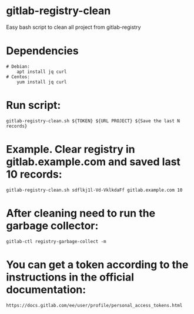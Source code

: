 # gitlab-registry-clean
Easy bash script to clean all project from gitlab-registry


# Dependencies
    # Debian:
        apt install jq curl
    # Centos:
        yum install jq curl


# Run script:
    gitlab-registry-clean.sh ${TOKEN} ${URL PROJECT} ${Save the last N records}

# Example. Clear registry  in  gitlab.example.com and saved last 10 records:
    gitlab-registry-clean.sh sdflkj1l-Vd-VklkdaFf gitlab.example.com 10
    
# After cleaning need to run the garbage collector:
    gitlab-ctl registry-garbage-collect -m

# You can get a token according to the instructions in the official documentation:
    https://docs.gitlab.com/ee/user/profile/personal_access_tokens.html 

